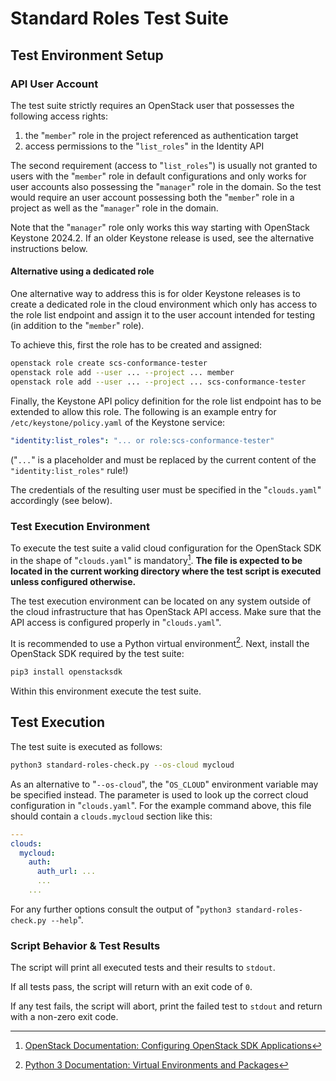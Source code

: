 # Standard Roles Test Suite

## Test Environment Setup

### API User Account

The test suite strictly requires an OpenStack user that possesses the following access rights:

1. the "`member`" role in the project referenced as authentication target
2. access permissions to the "`list_roles`" in the Identity API

The second requirement (access to "`list_roles`") is usually not granted to users with the "`member`" role in default configurations and only works for user accounts also possessing the "`manager`" role in the domain.
So the test would require an user account possessing both the "`member`" role in a project as well as the "`manager`" role in the domain.

Note that the "`manager`" role only works this way starting with OpenStack Keystone 2024.2.
If an older Keystone release is used, see the alternative instructions below.

#### Alternative using a dedicated role

One alternative way to address this is for older Keystone releases is to create a dedicated role in the cloud environment which only has access to the role list endpoint and assign it to the user account intended for testing (in addition to the "`member`" role).

To achieve this, first the role has to be created and assigned:

```sh
openstack role create scs-conformance-tester
openstack role add --user ... --project ... member
openstack role add --user ... --project ... scs-conformance-tester
```

Finally, the Keystone API policy definition for the role list endpoint has to be extended to allow this role.
The following is an example entry for `/etc/keystone/policy.yaml` of the Keystone service:

```yaml
"identity:list_roles": "... or role:scs-conformance-tester"
```

("`...`" is a placeholder and must be replaced by the current content of the `"identity:list_roles"` rule!)

The credentials of the resulting user must be specified in the "`clouds.yaml`" accordingly (see below).

### Test Execution Environment

To execute the test suite a valid cloud configuration for the OpenStack SDK in the shape of "`clouds.yaml`" is mandatory[^1].
**The file is expected to be located in the current working directory where the test script is executed unless configured otherwise.**

[^1]: [OpenStack Documentation: Configuring OpenStack SDK Applications](https://docs.openstack.org/openstacksdk/latest/user/config/configuration.html)

The test execution environment can be located on any system outside of the cloud infrastructure that has OpenStack API access.
Make sure that the API access is configured properly in "`clouds.yaml`".

It is recommended to use a Python virtual environment[^2].
Next, install the OpenStack SDK required by the test suite:

```bash
pip3 install openstacksdk
```

Within this environment execute the test suite.

[^2]: [Python 3 Documentation: Virtual Environments and Packages](https://docs.python.org/3/tutorial/venv.html)

## Test Execution

The test suite is executed as follows:

```bash
python3 standard-roles-check.py --os-cloud mycloud
```

As an alternative to "`--os-cloud`", the "`OS_CLOUD`" environment variable may be specified instead.
The parameter is used to look up the correct cloud configuration in "`clouds.yaml`".
For the example command above, this file should contain a `clouds.mycloud` section like this:

```yaml
---
clouds:
  mycloud:
    auth:
      auth_url: ...
      ...
    ...
```

For any further options consult the output of "`python3 standard-roles-check.py --help`".

### Script Behavior & Test Results

The script will print all executed tests and their results to `stdout`.

If all tests pass, the script will return with an exit code of `0`.

If any test fails, the script will abort, print the failed test to `stdout` and return with a non-zero exit code.
